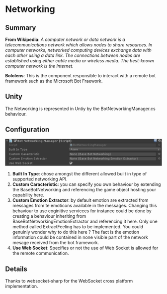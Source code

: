 Networking
========

## Summary
**From Wikipedia**: *A computer network or data network is a telecommunications network which allows nodes to share resources. In computer networks, networked computing devices exchange data with each other using a data link. The connections between nodes are established using either cable media or wireless media. The best-known computer network is the Internet.*

**Bololens**: This is the component responsible to interact with a remote bot framework such as the Microsoft Bot Fraework.

## Unity
The Networking is represented in Untiy by the BotNetworkingManager.cs behaviour.

## Configuration
![Configuration](Pictures/Networking.png)

1. **Built In Type**: chose amongst the different allowed built in type of supported networking API.
2. **Custom Caracteristic**: you can specify you own behaviour by extending the BaseBotNetworking and referencing the game object hosting your capability here.
3. **Custom Emotion Extractor**: by default emotion are extracted from messages from te emoticons available in the messages. Changing this behaviour to use coginitive servicces for instance could be done by creating a behaviour inheriting from BaseBotNetworkingEmotionExtractor and referencing it here. Only one method called ExtractFeeling has to be implemented. You could genuinly wonder why to do this here ? The fact is the emotion information could be contained in none visible part of the network mesage received from the bot framework.
4. **Use Web Socket**: Specifies or not the use of Web Socket is allowed for the remote communication.

## Details
Thanks to websocket-sharp for the WebSocket cross platform implementation.   